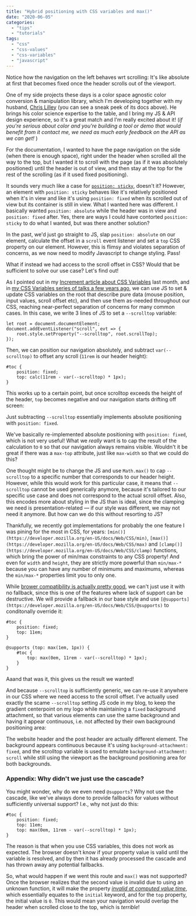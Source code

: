 ```yaml
---
title: "Hybrid positioning with CSS variables and max()"
date: "2020-06-05"
categories: 
  - "tips"
  - "tutorials"
tags: 
  - "css"
  - "css-values"
  - "css-variables"
  - "javascript"
---
```


Notice how the navigation on the left behaves wrt scrolling: It's like absolute at first that becomes fixed once the header scrolls out of the viewport.

One of my side projects these days is a color space agnostic color conversion & manipulation library, which I'm developing together with my husband, [Chris Lilley](https://svgees.us) (you can see a sneak peek of its docs above). He brings his color science expertise to the table, and I bring my JS & API design experience, so it's a great match and I'm really excited about it! (_if you're serious about color and you're building a tool or demo that would benefit from it contact me, we need as much early feedback on the API as we can get!_ )

For the documentation, I wanted to have the page navigation on the side (when there is enough space), right under the header when scrolled all the way to the top, but I wanted it to scroll with the page (as if it was absolutely positioned) until the header is out of view, and then stay at the top for the rest of the scrolling (as if it used fixed positioning).

It sounds very much like a case for [`position: sticky`](https://developer.mozilla.org/en-US/docs/Web/CSS/position), doesn't it? However, an element with `position: sticky` behaves like it's relatively positioned when it's in view and like it's using `position: fixed` when its scrolled out of view but its container is still in view. What I wanted here was different. I basically wanted `position: absolute` while the header was in view and `position: fixed` after. Yes, there are ways I could have contorted `position: sticky` to do what I wanted, but was there another solution?

In the past, we'd just go straight to JS, slap `position: absolute` on our element, calculate the offset in a `scroll` event listener and set a `top` CSS property on our element. However, this is flimsy and violates separation of concerns, as we now need to modify Javascript to change styling. Pass!

What if instead we had access to the scroll offset in CSS? Would that be sufficient to solve our use case? Let's find out!

As I pointed out in my [Increment article about CSS Variables](https://increment.com/frontend/a-users-guide-to-css-variables/) last month, and in [my CSS Variables series of talks a few years ago](https://www.youtube.com/results?search_query=lea+verou+%22css+variables%22), we can use JS to set & update CSS variables on the root that describe pure data (mouse position, input values, scroll offset etc), and then use them as-needed throughout our CSS, reaching near-perfect separation of concerns for many common cases. In this case, we write 3 lines of JS to set a `--scrolltop` variable:

```
let root = document.documentElement;
document.addEventListener("scroll", evt => {
	root.style.setProperty("--scrolltop", root.scrollTop);
});
```

Then, we can position our navigation absolutely, and subtract `var(--scrolltop)` to offset any scroll (`11rem` is our header height):

```
#toc {
	position: fixed;
	top: calc(11rem - var(--scrolltop) * 1px);
}
```

This works up to a certain point, but once scrolltop exceeds the height of the header, `top` becomes negative and our navigation starts drifting off screen:

Just subtracting `--scrolltop` essentially implements absolute positioning with `position: fixed`.

We've basically re-implemented absolute positioning with `position: fixed`, which is not very useful! What we _really_ want is to cap the result of the calculation to `0` so that our navigation always remains visible. Wouldn't it be great if there was a `max-top` attribute, just like `max-width` so that we could do this?

One thought might be to change the JS and use `Math.max()` to cap `--scrolltop` to a specific number that corresponds to our header height. However, while this would work for this particular case, it means that `--scrolltop` cannot be used generically anymore, because it's tailored to our specific use case and does not correspond to the actual scroll offset. Also, this encodes more about styling in the JS than is ideal, since the clamping we need is presentation-related — if our style was different, we may not need it anymore. But how can we do this without resorting to JS?

Thankfully, we recently got implementations for probably the one feature I was pining for the most in CSS, for years: `[min()](https://developer.mozilla.org/en-US/docs/Web/CSS/min)`, `[max()](https://developer.mozilla.org/en-US/docs/Web/CSS/max)` and `[clamp()](https://developer.mozilla.org/en-US/docs/Web/CSS/clamp)` functions, which bring the power of min/max constraints to any CSS property! And even for `width` and `height`, they are strictly more powerful than `min/max-*` because you can have any number of minimums and maximums, whereas the `min/max-*` properties limit you to only one.

While [brower compatibility is actually pretty good](https://developer.mozilla.org/en-US/docs/Web/CSS/max#Browser_compatibility), we can't just use it with no fallback, since this is one of the features where lack of support can be destructive. We will provide a fallback in our base style and use `[@supports](https://developer.mozilla.org/en-US/docs/Web/CSS/@supports)` to conditonally override it:

```
#toc {
	position: fixed;
	top: 11em;
}

@supports (top: max(1em, 1px)) {
	#toc {
		top: max(0em, 11rem - var(--scrolltop) * 1px);
	}
}
```

Aaand that was it, this gives us the result we wanted!

And because `--scrolltop` is sufficiently generic, we can re-use it anywhere in our CSS where we need access to the scroll offset. I've actually used exactly the scame `--scrolltop` setting JS code in my blog, to keep the gradient centerpoint on my logo while maintaining a `fixed` background attachment, so that various elements can use the same background and having it appear continuous, i.e. not affected by their own background positioning area:

The website header and the post header are actually different element. The background appears continuous because it's using `background-attachment: fixed`, and the scrolltop variable is used to emulate `background-attachment: scroll` while still using the viewport as the background positioning area for both backgrounds.

### Appendix: Why didn't we just use the cascade?

You might wonder, why do we even need `@supports`? Why not use the cascade, like we've always done to provide fallbacks for values without sufficiently universal support? I.e., why not just do this:

```
#toc {
	position: fixed;
	top: 11em;
	top: max(0em, 11rem - var(--scrolltop) * 1px);
}
```

The reason is that when you use CSS variables, this does not work as expected. The browser doesn't know if your property value is valid until the variable is resolved, and by then it has already processed the cascade and has thrown away any potential fallbacks.

So, what would happen if we went this route and `max()` was not supported? Once the browser realizes that the second value is invalid due to using an unknown function, it will make the property _[invalid at computed value time](https://www.w3.org/TR/css-variables-1/#invalid-at-computed-value-time)_, which essentially equates to the `initial` keyword, and for the `top` property, the initial value is `0`. This would mean your navigation would overlap the header when scrolled close to the top, which is _terrible_!
